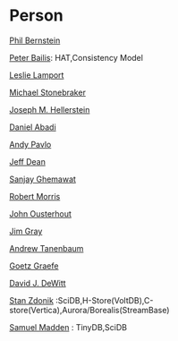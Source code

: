 # Person

[Phil Bernstein](https://en.wikipedia.org/wiki/Phil_Bernstein)

[Peter Bailis](http://www.bailis.org/): HAT,Consistency Model

[Leslie Lamport](http://www.lamport.org/)

[Michael Stonebraker](https://www.csail.mit.edu/person/michael-stonebraker)

[Joseph M. Hellerstein](https://dsf.berkeley.edu/jmh/)

[Daniel Abadi](https://www.cs.umd.edu/~abadi/)

[Andy Pavlo](http://www.cs.cmu.edu/~pavlo/)

[Jeff Dean](https://research.google/people/jeff/)

[Sanjay Ghemawat](https://research.google/people/SanjayGhemawat/)

[Robert Morris](https://www.csail.mit.edu/person/robert-morris)

[John Ousterhout](https://web.stanford.edu/~ouster/cgi-bin/home.php)

[Jim Gray](https://www.microsoft.com/en-us/research/people/gray/)

[Andrew Tanenbaum](https://www.cs.vu.nl/~ast/)

[Goetz Graefe](https://scholar.google.com/citations?user=pdDeRScAAAAJ&hl=en)

[David J. DeWitt](https://pages.cs.wisc.edu/~dewitt/)

[Stan Zdonik](https://cs.brown.edu/~sbz/) :SciDB,H-Store(VoltDB),C-store(Vertica),Aurora/Borealis(StreamBase)

[Samuel Madden](http://db.csail.mit.edu/madden/) : TinyDB,SciDB